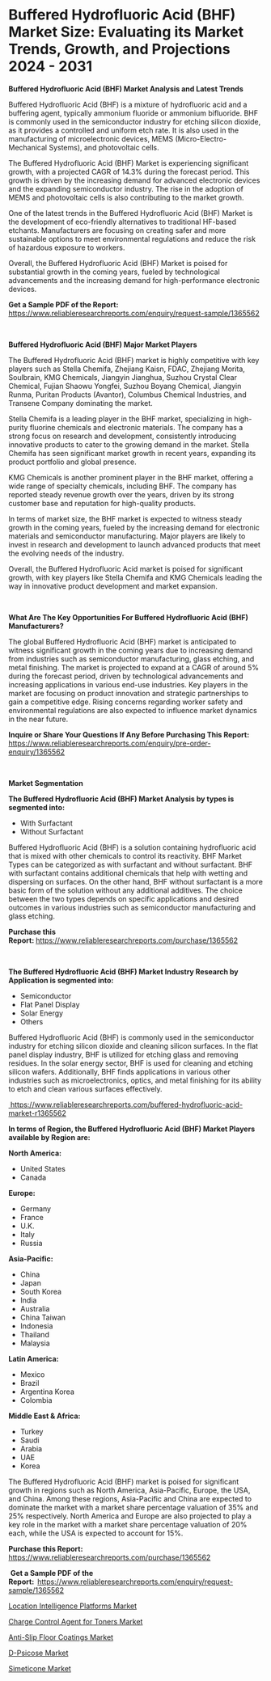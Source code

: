<p><h1>Buffered Hydrofluoric Acid (BHF) Market Size: Evaluating its Market Trends, Growth, and Projections 2024 - 2031</h1></p><p><strong>Buffered Hydrofluoric Acid (BHF) Market Analysis and Latest Trends</strong></p>
<p><p>Buffered Hydrofluoric Acid (BHF) is a mixture of hydrofluoric acid and a buffering agent, typically ammonium fluoride or ammonium bifluoride. BHF is commonly used in the semiconductor industry for etching silicon dioxide, as it provides a controlled and uniform etch rate. It is also used in the manufacturing of microelectronic devices, MEMS (Micro-Electro-Mechanical Systems), and photovoltaic cells.</p><p>The Buffered Hydrofluoric Acid (BHF) Market is experiencing significant growth, with a projected CAGR of 14.3% during the forecast period. This growth is driven by the increasing demand for advanced electronic devices and the expanding semiconductor industry. The rise in the adoption of MEMS and photovoltaic cells is also contributing to the market growth.</p><p>One of the latest trends in the Buffered Hydrofluoric Acid (BHF) Market is the development of eco-friendly alternatives to traditional HF-based etchants. Manufacturers are focusing on creating safer and more sustainable options to meet environmental regulations and reduce the risk of hazardous exposure to workers.</p><p>Overall, the Buffered Hydrofluoric Acid (BHF) Market is poised for substantial growth in the coming years, fueled by technological advancements and the increasing demand for high-performance electronic devices.</p></p>
<p><strong>Get a Sample PDF of the Report:&nbsp;</strong> <a href="https://www.reliableresearchreports.com/enquiry/request-sample/1365562">https://www.reliableresearchreports.com/enquiry/request-sample/1365562</a></p>
<p>&nbsp;</p>
<p><strong>Buffered Hydrofluoric Acid (BHF) Major Market Players</strong></p>
<p><p>The Buffered Hydrofluoric Acid (BHF) market is highly competitive with key players such as Stella Chemifa, Zhejiang Kaisn, FDAC, Zhejiang Morita, Soulbrain, KMG Chemicals, Jiangyin Jianghua, Suzhou Crystal Clear Chemical, Fujian Shaowu Yongfei, Suzhou Boyang Chemical, Jiangyin Runma, Puritan Products (Avantor), Columbus Chemical Industries, and Transene Company dominating the market.</p><p>Stella Chemifa is a leading player in the BHF market, specializing in high-purity fluorine chemicals and electronic materials. The company has a strong focus on research and development, consistently introducing innovative products to cater to the growing demand in the market. Stella Chemifa has seen significant market growth in recent years, expanding its product portfolio and global presence.</p><p>KMG Chemicals is another prominent player in the BHF market, offering a wide range of specialty chemicals, including BHF. The company has reported steady revenue growth over the years, driven by its strong customer base and reputation for high-quality products.</p><p>In terms of market size, the BHF market is expected to witness steady growth in the coming years, fueled by the increasing demand for electronic materials and semiconductor manufacturing. Major players are likely to invest in research and development to launch advanced products that meet the evolving needs of the industry.</p><p>Overall, the Buffered Hydrofluoric Acid market is poised for significant growth, with key players like Stella Chemifa and KMG Chemicals leading the way in innovative product development and market expansion.</p></p>
<p>&nbsp;</p>
<p><strong>What Are The Key Opportunities For Buffered Hydrofluoric Acid (BHF) Manufacturers?</strong></p>
<p><p>The global Buffered Hydrofluoric Acid (BHF) market is anticipated to witness significant growth in the coming years due to increasing demand from industries such as semiconductor manufacturing, glass etching, and metal finishing. The market is projected to expand at a CAGR of around 5% during the forecast period, driven by technological advancements and increasing applications in various end-use industries. Key players in the market are focusing on product innovation and strategic partnerships to gain a competitive edge. Rising concerns regarding worker safety and environmental regulations are also expected to influence market dynamics in the near future.</p></p>
<p><strong>Inquire or Share Your Questions If Any Before Purchasing This Report:</strong> <a href="https://www.reliableresearchreports.com/enquiry/pre-order-enquiry/1365562">https://www.reliableresearchreports.com/enquiry/pre-order-enquiry/1365562</a></p>
<p>&nbsp;</p>
<p><strong>Market Segmentation</strong></p>
<p><strong>The Buffered Hydrofluoric Acid (BHF) Market Analysis by types is segmented into:</strong></p>
<p><ul><li>With Surfactant</li><li>Without Surfactant</li></ul></p>
<p><p>Buffered Hydrofluoric Acid (BHF) is a solution containing hydrofluoric acid that is mixed with other chemicals to control its reactivity. BHF Market Types can be categorized as with surfactant and without surfactant. BHF with surfactant contains additional chemicals that help with wetting and dispersing on surfaces. On the other hand, BHF without surfactant is a more basic form of the solution without any additional additives. The choice between the two types depends on specific applications and desired outcomes in various industries such as semiconductor manufacturing and glass etching.</p></p>
<p><strong>Purchase this Report:&nbsp;</strong><a href="https://www.reliableresearchreports.com/purchase/1365562">https://www.reliableresearchreports.com/purchase/1365562</a></p>
<p>&nbsp;</p>
<p><strong>The Buffered Hydrofluoric Acid (BHF) Market Industry Research by Application is segmented into:</strong></p>
<p><ul><li>Semiconductor</li><li>Flat Panel Display</li><li>Solar Energy</li><li>Others</li></ul></p>
<p><p>Buffered Hydrofluoric Acid (BHF) is commonly used in the semiconductor industry for etching silicon dioxide and cleaning silicon surfaces. In the flat panel display industry, BHF is utilized for etching glass and removing residues. In the solar energy sector, BHF is used for cleaning and etching silicon wafers. Additionally, BHF finds applications in various other industries such as microelectronics, optics, and metal finishing for its ability to etch and clean various surfaces effectively.</p></p>
<p><a href="https://www.reliableresearchreports.com/buffered-hydrofluoric-acid-market-r1365562">&nbsp;https://www.reliableresearchreports.com/buffered-hydrofluoric-acid-market-r1365562</a></p>
<p><strong>In terms of Region, the Buffered Hydrofluoric Acid (BHF) Market Players available by Region are:</strong></p>
<p>
    <p> <strong> North America: </strong>
        <ul>
            <li>United States</li>
            <li>Canada</li>
        </ul>
        </p> 
    <p> <strong> Europe: </strong>
        <ul>
            <li>Germany</li>
            <li>France</li>
            <li>U.K.</li>
            <li>Italy</li>
            <li>Russia</li>
        </ul>
        </p> 
    <p> <strong> Asia-Pacific: </strong>
        <ul>
            <li>China</li>
            <li>Japan</li>
            <li>South Korea</li>
            <li>India</li>
            <li>Australia</li>
            <li>China Taiwan</li>
            <li>Indonesia</li>
            <li>Thailand</li>
            <li>Malaysia</li>
        </ul>
        </p> 
    <p> <strong> Latin America: </strong>
        <ul>
            <li>Mexico</li>
            <li>Brazil</li>
            <li>Argentina Korea</li>
            <li>Colombia</li>
        </ul>
        </p> 
    <p> <strong> Middle East & Africa: </strong>
        <ul>
            <li>Turkey</li>
            <li>Saudi</li>
            <li>Arabia</li>
            <li>UAE</li>
            <li>Korea</li>
        </ul>
    </p>
    </p>
<p><p>The Buffered Hydrofluoric Acid (BHF) market is poised for significant growth in regions such as North America, Asia-Pacific, Europe, the USA, and China. Among these regions, Asia-Pacific and China are expected to dominate the market with a market share percentage valuation of 35% and 25% respectively. North America and Europe are also projected to play a key role in the market with a market share percentage valuation of 20% each, while the USA is expected to account for 15%.</p></p>
<p><strong>Purchase this Report: </strong><a href="https://www.reliableresearchreports.com/purchase/1365562">https://www.reliableresearchreports.com/purchase/1365562</a></p>
<p>&nbsp;<strong>Get a Sample PDF of the Report:&nbsp;&nbsp;</strong><a href="https://www.reliableresearchreports.com/enquiry/request-sample/1365562">https://www.reliableresearchreports.com/enquiry/request-sample/1365562</a></p>
<p><strong></strong></p>
<p><p><a href="https://github.com/AidaLakin1908/Market-Research-Report-List-1/blob/main/location-intelligence-platforms-market.md">Location Intelligence Platforms Market</a></p><p><a href="https://github.com/valeriecruz651/Market-Research-Report-List-1/blob/main/charge-control-agent-for-toners-market.md">Charge Control Agent for Toners Market</a></p><p><a href="https://www.linkedin.com/pulse/insights-anti-slip-floor-coatings-industry-market-financial-cujle">Anti-Slip Floor Coatings Market</a></p><p><a href="https://www.linkedin.com/pulse/d-psicose-market-trends-analysis-opportunities-challenges-3hkke">D-Psicose Market</a></p><p><a href="https://issuu.com/reportprime-2/docs/simeticone-market-size-2030.pptx">Simeticone Market</a></p></p>